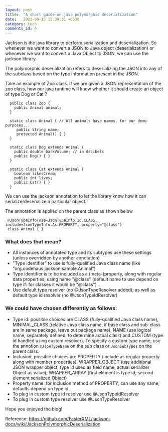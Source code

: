 ```yaml
---
layout: post
title:  "A short guide on java polymorphic deserialization"
date:   2021-09-15 15:39:31 +0530
category: tech
comments_id: 6
---
```


Jackson is the java library to perform serialization and deserialization. So whenever we want to convert a JSON to Java object (deserialization) or whenever we want to convert a Java Object to JSON, we can use the jackson library.

<!--more-->

The polymorphic deserialization refers to deserializing the JSON into any of the subclass based on the type information present in the JSON.

Take an example of Zoo class. If we are given a JSON representation of the zoo class, how our java runtime will know whether it should create an object of type Dog or Cat ?


```
  public class Zoo {
    public Animal animal;
  }

  static class Animal { // All animals have names, for our demo purposes... 
     public String name;
     protected Animal() { }
  }

  static class Dog extends Animal {
    public double barkVolume; // in decibels
    public Dog() { }
  }

  static class Cat extends Animal {
    boolean likesCream;
    public int lives;
    public Cat() { }
  }
```

We can use the jackson annotation to let the library know how it can serialize/deserialize a particular object.

The annotation is applied on the parent class as shown below

```
 @JsonTypeInfo(use=JsonTypeInfo.Id.CLASS, include=JsonTypeInfo.As.PROPERTY, property="@class")
 class Animal { } 
```

### What does that mean?

* All instances of annotated type and its subtypes use these settings (unless overridden by another annotation)
* "Type identifier" to use is fully-qualified Java class name (like "org.codehaus.jackson.sample.Animal")
* Type identifier is to be included as a (meta-)property, along with regular data properties; using name "@class" (default name to use depend on type if: for classes it would be "@class")
* Use default type resolver (no @JsonTypeResolver added); as well as default type id resolver (no @JsonTypeIdResolver)


### We could have chosen differently as follows:

* Type id: possible choices are CLASS (fully-qualified Java class name), MINIMAL_CLASS (relative Java class name, if base class and sub-class are in same package, leave out package name), NAME (use logical name, separately defined, to determine actual class) and CUSTOM (type id handled using custom resolver). To specify a custom type name, use the annotion `@JsonTypeName` on the sub class or `JsonSubTypes` on the parent class.
* Inclusion: possible choices are PROPERTY (include as regular property along with member properties), WRAPPER_OBJECT (use additional JSON wrapper object; type id used as field name, actual serializer Object as value), WRAPPER_ARRAY (first element is type id; second element serialized Object)
* Property name: for inclusion method of PROPERTY, can use any name; defaults depend on type id.
* To plug in custom type id resolver use @JsonTypeIdResolver
* To plug in custom type resolver use @JsonTypeResolver


Hope you enjoyed the blog!

Reference: https://github.com/FasterXML/jackson-docs/wiki/JacksonPolymorphicDeserialization
